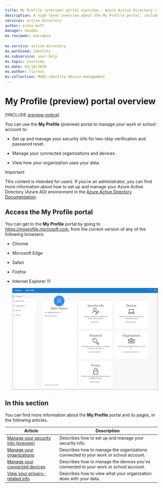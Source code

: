 ```yaml
---
title: My Profile (preview) portal overview - Azure Active Directory | Microsoft Docs
description: A high-level overview about the My Profile portal, including links to other articles about the feature.
services: active-directory
author: eross-msft
manager: daveba
ms.reviewer: kasimpso

ms.service: active-directory
ms.workload: identity
ms.subservice: user-help
ms.topic: overview
ms.date: 02/19/2019
ms.author: lizross
ms.collection: M365-identity-device-management
---
```


# My Profile (preview) portal overview

[!INCLUDE [preview-notice](../../../includes/active-directory-end-user-preview-notice-myprofile.md)]

You can use the **My Profile** (preview) portal to manage your work or school account to:

- Set up and manage your security info for two-step verification and password reset.

- Manage your connected organizations and devices.

- View how your organization uses your data.

>[!Important]
>This content is intended for users. If you're an administrator, you can find more information about how to set up and manage your Azure Active Directory (Azure AD) environment in the [Azure Active Directory Documentation](https://docs.microsoft.com/azure/active-directory).

## Access the My Profile portal
You can get to the **My Profile** portal by going to https://myprofile.microsoft.com, from the current version of any of the following browsers:

- Chrome
- Microsoft Edge
- Safari
- Firefox
- Internet Explorer 11

    ![My Profile portal, Overview page](media/myprofile-portal/myprofile-portal-overview.png)

## In this section
You can find more information about the **My Profile** portal and its pages, in the following articles.

|Article |Description |
|------|------------|
|[Manage your security info (preview)](user-help-security-info-overview.md)|Describes how to set up and manage your security info.|
|[Manage your organizations](myprofile-portal-organizations-page.md)|Describes how to manage the organizations connected to your work or school account.|
|[Manage your connected devices](myprofile-portal-devices-page.md)| Describes how to manage the devices you've connected to your work or school account.|
|[View your privacy-related info](myprofile-portal-privacy-page.md)|Describes how to view what your organization does with your data.|